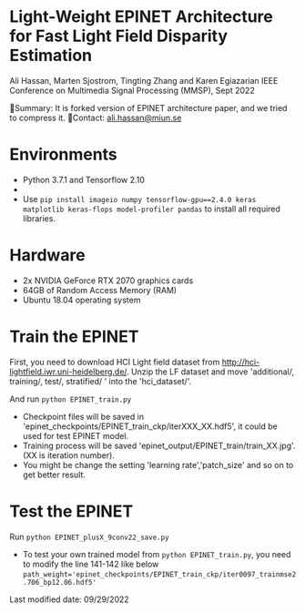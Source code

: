 # Light-Weight EPINET Architecture for Fast Light Field Disparity Estimation
Ali Hassan, Marten Sjostrom, Tingting Zhang and Karen Egiazarian
IEEE Conference on Multimedia Signal Processing (MMSP), Sept 2022 

:page_facing_up:Summary: It is forked version of EPINET architecture paper, and we tried to compress it.
:e-mail:Contact: ali.hassan@miun.se

# Environments
- Python 3.7.1 and Tensorflow 2.10
- 
- Use `pip install imageio numpy tensorflow-gpu==2.4.0 keras matplotlib keras-flops model-profiler pandas` to install all required libraries.

# Hardware
- 2x NVIDIA GeForce RTX 2070 graphics cards
- 64GB of Random Access Memory (RAM)
- Ubuntu 18.04 operating system

# Train the EPINET
 First, you need to download HCI Light field dataset from http://hci-lightfield.iwr.uni-heidelberg.de/.
 Unzip the LF dataset and move 'additional/, training/, test/, stratified/ ' into the 'hci_dataset/'.
 
 And run `python EPINET_train.py`
 
 - Checkpoint files will be saved in 'epinet_checkpoints/EPINET_train_ckp/iterXXX_XX.hdf5', it could be used for test EPINET model.
 - Training process will be saved 'epinet_output/EPINET_train/train_XX.jpg'. (XX is iteration number). 
 - You might be change the setting 'learning rate','patch_size' and so on to get better result.

# Test the EPINET

Run `python EPINET_plusX_9conv22_save.py`

 - To test your own trained model from `python EPINET_train.py`, you need to modify the line 141-142 like below
`path_weight='epinet_checkpoints/EPINET_train_ckp/iter0097_trainmse2.706_bp12.06.hdf5'`

Last modified date: 09/29/2022
